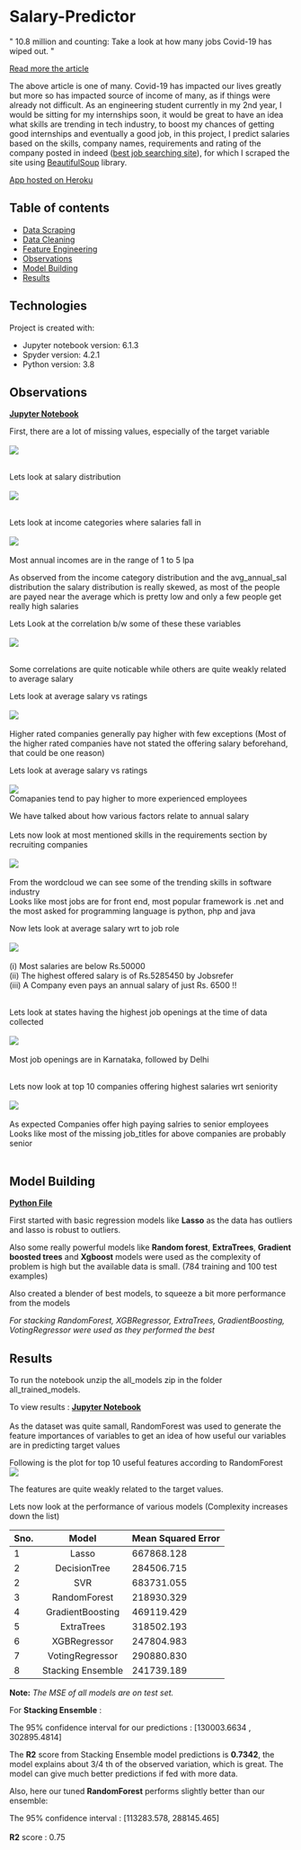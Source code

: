 # Salary-Predictor

" 10.8 million and counting: Take a look at how many jobs Covid-19 has wiped out. "

[Read more the article]( https://www.moneycontrol.com/news/business/economy/10-8-million-and-counting-take-a-look-at-how-many-jobs-covid-19-has-wiped-out-5704851.html)

The above article is one of many. Covid-19 has impacted our lives greatly but more so has impacted source of income of many, as if things were already not difficult.
As an engineering student currently in my 2nd year, I would be sitting for my internships soon,  it would be great to have an idea what skills are trending in tech industry, to boost my chances of getting good internships and eventually a good job, in this project, I predict salaries based on the skills, company names, requirements and rating of the company posted in indeed ([best job searching site](https://www.thebalancecareers.com/top-best-job-websites-2064080)), for which I scraped the site using [BeautifulSoup](https://www.crummy.com/software/BeautifulSoup/bs4/doc/) library. 

[App hosted on Heroku](https://salary-predictions-ml.herokuapp.com/)

## Table of contents
* [Data Scraping](https://github.com/blaze-fire/Salary-Predictor/blob/main/scraping%20and%20cleaning%20data/indeed_jobs_scraper.py)
* [Data Cleaning](https://github.com/blaze-fire/Salary-Predictor/blob/main/scraping%20and%20cleaning%20data/data_cleaning.py)
* [Feature Engineering](https://github.com/blaze-fire/Salary-Predictor/blob/main/feature_engineering.ipynb)
* [Observations](#observations)
* [Model Building](#model-building)
* [Results](#results)
	
## Technologies
Project is created with:
* Jupyter notebook version: 6.1.3
* Spyder version:  4.2.1
* Python version: 3.8

## Observations
**[Jupyter Notebook](https://github.com/blaze-fire/Salary-Predictor/blob/main/EDA.ipynb)**


First, there are a lot of missing values, especially of the target variable<br><br>
![](Images/missing_values.png)<br><br>

Lets look at salary distribution<br><br>
![](Images/job_dist.png)<br><br>

Lets look at income categories where salaries fall in<br><br>
![](Images/income_cat.png)<br><br>
Most annual incomes are in the range of 1 to 5 lpa<br>

As observed from the income category distribution and the avg_annual_sal distribution the salary distribution is really skewed, as most of the people are payed near the average which is pretty low and only a few people get really high salaries<br>

Lets Look at the correlation b/w some of these these variables<br><br>
![](Images/corr_heatmap.png)<br><br>

Some correlations are quite noticable while others are quite weakly related to average salary 

Lets look at average salary vs ratings<br><br>
![](Images/rating_vs_sal.png)<br><br>
Higher rated companies generally pay higher with few exceptions (Most of the higher rated companies have not stated the offering salary beforehand, that could be one reason)<br>

Lets look at average salary vs ratings<br><br>
![](Images/net_exp_vs_salary.png)<br>
Comapanies tend to pay higher to more experienced employees<br>

We have talked about how various factors relate to annual salary<br><br>
Lets now look at most mentioned skills in the requirements section by recruiting companies<br><br>
![](Images/wordcloud.png)<br><br>
From the wordcloud we can see some of the trending skills in software industry<br>
Looks like most jobs are for front end, most popular framework is .net and the most asked for programming language is python, php and java<br>


Now lets look at average salary wrt to job role<br><br>
![](Images/top_paying_skill.png)<br><br>
(i)   Most salaries are below Rs.50000 <br>
(ii)  The highest offered salary is of Rs.5285450 by Jobsrefer<br> 
(iii) A Company even pays an annual salary of just Rs. 6500 !!<br><br>

Lets look at states having the highest job openings at the time of data collected<br><br>
![](Images/openings_in_states.png)<br><br>
Most job openings are in Karnataka, followed by Delhi<br><br>


Lets now look at top 10 companies offering highest salaries wrt seniority<br><br>
![](Images/top_comp_vs_seniority.png)<br><br>
As expected Companies offer high paying salries to senior employees<br>
Looks like most of the missing job_titles for above companies are probably senior<br><br>



## Model Building

**[Python File](https://github.com/blaze-fire/Salary-Predictor/blob/main/model%20building/model.py)**

First started with basic regression models like <b>Lasso</b>  as the data has outliers and lasso is robust to outliers.

Also some really powerful models like <b>Random forest</b>, <b>ExtraTrees</b>, <b>Gradient boosted trees</b> and <b>Xgboost</b> models were used  as the complexity of problem is high but the available data is small. (784 training and 100 test examples) <br>

Also created a blender of best models, to squeeze a bit more performance from the models

*For stacking RandomForest, XGBRegressor, ExtraTrees, GradientBoosting, VotingRegressor were used as they performed the best*

## Results

To run the notebook unzip the all_models zip in the folder all_trained_models.

To view results : **[Jupyter Notebook](https://github.com/blaze-fire/Salary-Predictor/blob/main/model.ipynb)** <br><br>
As the dataset was quite samall, RandomForest was used to generate the feature importances of variables to get an idea of how useful our variables are in predicting target values

Following is the plot for top 10 useful features according to RandomForest
![](Images/feature_imp.png)<br>

The features are quite weakly related to the target values.

Lets now look at the performance of various models (Complexity increases down the list)


|Sno.		| Model      				|	Mean Squared Error 		|
| ----		|   :-----------: 			| 		----------- 		|
|	1	| Lasso       		    		|   	667868.128   			|
|	2	| DecisionTree 				| 	284506.715        		|
|	2	| SVR 					| 	683731.055        		|
|	3	| RandomForest				|   	218930.329   	 		|
|	4	| GradientBoosting 			| 	469119.429     			|
|	5	| ExtraTrees   				| 	318502.193        		|
|	6	| XGBRegressor				|	247804.983     			|
|	7	| VotingRegressor   			|   	290880.830   			|
|	8	| Stacking Ensemble 			|   	241739.189   			|


**Note:**	*The MSE of all models are on test set.*  <br>

For **Stacking Ensemble** :<br>

The 95% confidence interval for our predictions : [130003.6634 , 302895.4814]

The **R2** score from Stacking Ensemble model predictions is **0.7342**, the model explains about 3/4 th of the observed variation, which is great. The model can give much better predictions if fed with more data.

Also, here our tuned **RandomForest** performs slightly better than our ensemble:

The 95% confidence interval : [113283.578, 288145.465] <br><br>
**R2** score : 0.75
